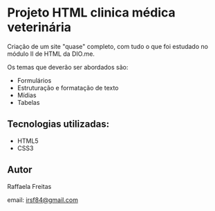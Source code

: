 # Projeto HTML clinica médica veterinária
Criação de um site "quase" completo, com tudo o que foi estudado no módulo II de HTML da DIO.me.

Os temas que deverão ser abordados são:
- Formulários
- Estruturação e formatação de texto
- Mídias
- Tabelas

## Tecnologias utilizadas:
- HTML5
- CSS3

## Autor 
Raffaela Freitas

email: irsf84@gmail.com
